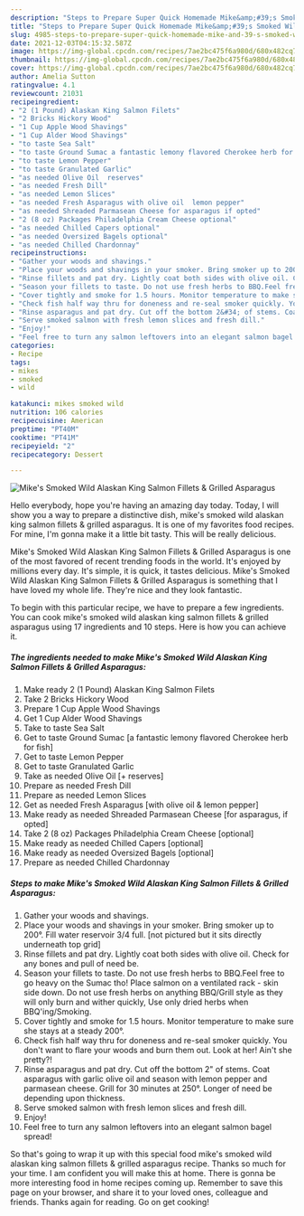 ```yaml
---
description: "Steps to Prepare Super Quick Homemade Mike&amp;#39;s Smoked Wild Alaskan King Salmon Fillets &amp;amp; Grilled Asparagus"
title: "Steps to Prepare Super Quick Homemade Mike&amp;#39;s Smoked Wild Alaskan King Salmon Fillets &amp;amp; Grilled Asparagus"
slug: 4985-steps-to-prepare-super-quick-homemade-mike-and-39-s-smoked-wild-alaskan-king-salmon-fillets-and-amp-grilled-asparagus
date: 2021-12-03T04:15:32.587Z
image: https://img-global.cpcdn.com/recipes/7ae2bc475f6a980d/680x482cq70/mikes-smoked-wild-alaskan-king-salmon-fillets-grilled-asparagus-recipe-main-photo.jpg
thumbnail: https://img-global.cpcdn.com/recipes/7ae2bc475f6a980d/680x482cq70/mikes-smoked-wild-alaskan-king-salmon-fillets-grilled-asparagus-recipe-main-photo.jpg
cover: https://img-global.cpcdn.com/recipes/7ae2bc475f6a980d/680x482cq70/mikes-smoked-wild-alaskan-king-salmon-fillets-grilled-asparagus-recipe-main-photo.jpg
author: Amelia Sutton
ratingvalue: 4.1
reviewcount: 21031
recipeingredient:
- "2 (1 Pound) Alaskan King Salmon Filets"
- "2 Bricks Hickory Wood"
- "1 Cup Apple Wood Shavings"
- "1 Cup Alder Wood Shavings"
- "to taste Sea Salt"
- "to taste Ground Sumac a fantastic lemony flavored Cherokee herb for fish"
- "to taste Lemon Pepper"
- "to taste Granulated Garlic"
- "as needed Olive Oil  reserves"
- "as needed Fresh Dill"
- "as needed Lemon Slices"
- "as needed Fresh Asparagus with olive oil  lemon pepper"
- "as needed Shreaded Parmasean Cheese for asparagus if opted"
- "2 (8 oz) Packages Philadelphia Cream Cheese optional"
- "as needed Chilled Capers optional"
- "as needed Oversized Bagels optional"
- "as needed Chilled Chardonnay"
recipeinstructions:
- "Gather your woods and shavings."
- "Place your woods and shavings in your smoker. Bring smoker up to 200°. Fill water reservoir 3/4 full. [not pictured but it sits directly underneath top grid]"
- "Rinse fillets and pat dry. Lightly coat both sides with olive oil. Check for any bones and pull of need be."
- "Season your fillets to taste. Do not use fresh herbs to BBQ.Feel free to go heavy on the Sumac tho! Place salmon on a ventilated rack - skin side down. Do not use fresh herbs on anything BBQ/Grill style as they will only burn and wither quickly, Use only dried herbs when BBQ&#39;ing/Smoking."
- "Cover tightly and smoke for 1.5 hours. Monitor temperature to make sure she stays at a steady 200°."
- "Check fish half way thru for doneness and re-seal smoker quickly. You don&#39;t want to flare your woods and burn them out. Look at her! Ain&#39;t she pretty?!"
- "Rinse asparagus and pat dry. Cut off the bottom 2&#34; of stems. Coat asparagus with garlic olive oil and season with lemon pepper and parmasean cheese. Grill for 30 minutes at 250°. Longer of need be depending upon thickness."
- "Serve smoked salmon with fresh lemon slices and fresh dill."
- "Enjoy!"
- "Feel free to turn any salmon leftovers into an elegant salmon bagel spread!"
categories:
- Recipe
tags:
- mikes
- smoked
- wild

katakunci: mikes smoked wild 
nutrition: 106 calories
recipecuisine: American
preptime: "PT40M"
cooktime: "PT41M"
recipeyield: "2"
recipecategory: Dessert

---
```



![Mike&#39;s Smoked Wild Alaskan King Salmon Fillets &amp; Grilled Asparagus](https://img-global.cpcdn.com/recipes/7ae2bc475f6a980d/680x482cq70/mikes-smoked-wild-alaskan-king-salmon-fillets-grilled-asparagus-recipe-main-photo.jpg)

Hello everybody, hope you're having an amazing day today. Today, I will show you a way to prepare a distinctive dish, mike&#39;s smoked wild alaskan king salmon fillets &amp; grilled asparagus. It is one of my favorites food recipes. For mine, I'm gonna make it a little bit tasty. This will be really delicious.

Mike&#39;s Smoked Wild Alaskan King Salmon Fillets &amp; Grilled Asparagus is one of the most favored of recent trending foods in the world. It's enjoyed by millions every day. It's simple, it is quick, it tastes delicious. Mike&#39;s Smoked Wild Alaskan King Salmon Fillets &amp; Grilled Asparagus is something that I have loved my whole life. They're nice and they look fantastic.




To begin with this particular recipe, we have to prepare a few ingredients. You can cook mike&#39;s smoked wild alaskan king salmon fillets &amp; grilled asparagus using 17 ingredients and 10 steps. Here is how you can achieve it.

<!--inarticleads1-->

##### The ingredients needed to make Mike&#39;s Smoked Wild Alaskan King Salmon Fillets &amp; Grilled Asparagus:

1. Make ready 2 (1 Pound) Alaskan King Salmon Filets
1. Take 2 Bricks Hickory Wood
1. Prepare 1 Cup Apple Wood Shavings
1. Get 1 Cup Alder Wood Shavings
1. Take to taste Sea Salt
1. Get to taste Ground Sumac [a fantastic lemony flavored Cherokee herb for fish]
1. Get to taste Lemon Pepper
1. Get to taste Granulated Garlic
1. Take as needed Olive Oil [+ reserves]
1. Prepare as needed Fresh Dill
1. Prepare as needed Lemon Slices
1. Get as needed Fresh Asparagus [with olive oil &amp; lemon pepper]
1. Make ready as needed Shreaded Parmasean Cheese [for asparagus, if opted]
1. Take 2 (8 oz) Packages Philadelphia Cream Cheese [optional]
1. Make ready as needed Chilled Capers [optional]
1. Make ready as needed Oversized Bagels [optional]
1. Prepare as needed Chilled Chardonnay




<!--inarticleads2-->

##### Steps to make Mike&#39;s Smoked Wild Alaskan King Salmon Fillets &amp; Grilled Asparagus:

1. Gather your woods and shavings.
1. Place your woods and shavings in your smoker. Bring smoker up to 200°. Fill water reservoir 3/4 full. [not pictured but it sits directly underneath top grid]
1. Rinse fillets and pat dry. Lightly coat both sides with olive oil. Check for any bones and pull of need be.
1. Season your fillets to taste. Do not use fresh herbs to BBQ.Feel free to go heavy on the Sumac tho! Place salmon on a ventilated rack - skin side down. Do not use fresh herbs on anything BBQ/Grill style as they will only burn and wither quickly, Use only dried herbs when BBQ&#39;ing/Smoking.
1. Cover tightly and smoke for 1.5 hours. Monitor temperature to make sure she stays at a steady 200°.
1. Check fish half way thru for doneness and re-seal smoker quickly. You don&#39;t want to flare your woods and burn them out. Look at her! Ain&#39;t she pretty?!
1. Rinse asparagus and pat dry. Cut off the bottom 2&#34; of stems. Coat asparagus with garlic olive oil and season with lemon pepper and parmasean cheese. Grill for 30 minutes at 250°. Longer of need be depending upon thickness.
1. Serve smoked salmon with fresh lemon slices and fresh dill.
1. Enjoy!
1. Feel free to turn any salmon leftovers into an elegant salmon bagel spread!




So that's going to wrap it up with this special food mike&#39;s smoked wild alaskan king salmon fillets &amp; grilled asparagus recipe. Thanks so much for your time. I am confident you will make this at home. There is gonna be more interesting food in home recipes coming up. Remember to save this page on your browser, and share it to your loved ones, colleague and friends. Thanks again for reading. Go on get cooking!

